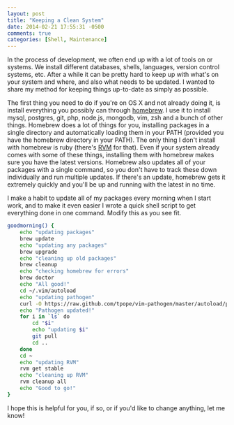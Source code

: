 ```yaml
---
layout: post
title: "Keeping a Clean System"
date: 2014-02-21 17:55:31 -0500
comments: true
categories: [Shell, Maintenance]
---
```


In the process of development, we often end up with a lot of tools on or systems. We install different databases, shells, languages, version control systems, etc. After a while it can be pretty hard to keep up with what's on your system and where, and also what needs to be updated. I wanted to share my method for keeping things up-to-date as simply as possible.
<!-- more -->
The first thing you need to do if you're on OS X and not already doing it, is install everything you possibly can through [homebrew](http://brew.sh/). I use it to install mysql, postgres, git, php, node.js, mongodb, vim, zsh and a bunch of other things. Homebrew does a lot of things for you, installing packages in a single directory and automatically loading them in your PATH (provided you have the homebrew directory in your PATH). The only thing I don't install with homebrew is ruby (there's [RVM](http://www.rvm.io) for that). Even if your system already comes with some of these things, installing them with homebrew makes sure you have the latest versions. Homebrew also updates all of your packages with a single command, so you don't have to track these down individually and run multiple updates. If there's an update, homebrew gets it extremely quickly and you'll be up and running with the latest in no time.

I make a habit to update all of my packages every morning when I start work, and to make it even easier I wrote a quick shell script to get everything done in one command. Modify this as you see fit.

``` bash
goodmorning() {
	echo "updating packages"
	brew update
	echo "updating any packages"
	brew upgrade
	echo "cleaning up old packages"
	brew cleanup
	echo "checking homebrew for errors"
	brew doctor
	echo "All good!"
	cd ~/.vim/autoload
	echo "updating pathogen"
	curl -O https://raw.github.com/tpope/vim-pathogen/master/autoload/pathogen.vim
	echo "Pathogen updated!"
	for i in `ls` do
		cd "$i"
		echo "updating $i"
		git pull
		cd ..
	done
	cd ~
	echo "updating RVM"
	rvm get stable
	echo "cleaning up RVM"
	rvm cleanup all
	echo "Good to go!"
}
```
I hope this is helpful for you, if so, or if you'd like to change anything, let me know!
